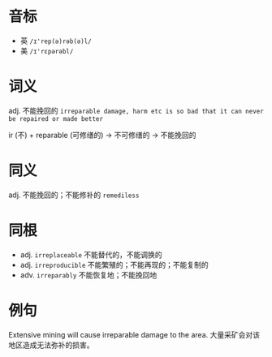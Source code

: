 # 音标

- 英 `/ɪ'rep(ə)rəb(ə)l/`
- 美 `/ɪ'rɛpərəbl/`

# 词义

adj. 不能挽回的
`irreparable damage, harm etc is so bad that it can never be repaired or made better`



ir (不) + reparable (可修缮的) → 不可修缮的 → 不能挽回的

# 同义

adj. 不能挽回的；不能修补的
`remediless`

# 同根

- adj. `irreplaceable` 不能替代的，不能调换的
- adj. `irreproducible` 不能繁殖的；不能再现的；不能复制的
- adv. `irreparably` 不能恢复地；不能挽回地

# 例句

Extensive mining will cause irreparable damage to the area.
大量采矿会对该地区造成无法弥补的损害。


